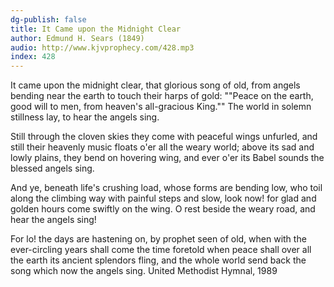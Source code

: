 ```yaml
---
dg-publish: false
title: It Came upon the Midnight Clear
author: Edmund H. Sears (1849)
audio: http://www.kjvprophecy.com/428.mp3
index: 428
---
```


It came upon the midnight clear,
that glorious song of old,
from angels bending near the earth
to touch their harps of gold:
""Peace on the earth, good will to men,
from heaven's all-gracious King.""
The world in solemn stillness lay,
to hear the angels sing.

Still through the cloven skies they come
with peaceful wings unfurled,
and still their heavenly music floats
o'er all the weary world;
above its sad and lowly plains,
they bend on hovering wing,
and ever o'er its Babel sounds
the blessed angels sing.

And ye, beneath life's crushing load,
whose forms are bending low,
who toil along the climbing way
with painful steps and slow,
look now! for glad and golden hours
come swiftly on the wing.
O rest beside the weary road,
and hear the angels sing!

For lo! the days are hastening on,
by prophet seen of old,
when with the ever-circling years
shall come the time foretold
when peace shall over all the earth
its ancient splendors fling,
and the whole world send back the song
which now the angels sing.
United Methodist Hymnal, 1989